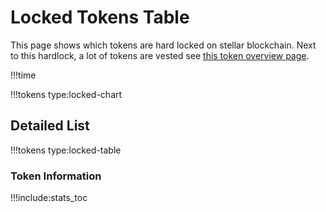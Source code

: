 # Locked Tokens Table

This page shows which tokens are hard locked on stellar blockchain.
Next to this hardlock, a lot of tokens are vested see [this token overview page](stats_token_farmed).

!!!time

!!!tokens type:locked-chart

## Detailed List

!!!tokens type:locked-table

### Token Information

!!!include:stats_toc
